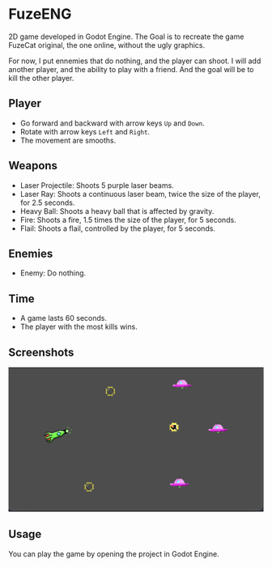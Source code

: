 # FuzeENG

2D game developed in Godot Engine.
The Goal is to recreate the game FuzeCat original, the one online, without the ugly graphics.

For now, I put ennemies that do nothing, and the player can shoot.
I will add another player, and the ability to play with a friend.
And the goal will be to kill the other player.

## Player

- Go forward and backward with arrow keys `Up` and `Down`.
- Rotate with arrow keys `Left` and `Right`.
- The movement are smooths.

## Weapons

- Laser Projectile: Shoots 5 purple laser beams.
- Laser Ray: Shoots a continuous laser beam, twice the size of the player, for 2.5 seconds.
- Heavy Ball: Shoots a heavy ball that is affected by gravity.
- Fire: Shoots a fire, 1.5 times the size of the player, for 5 seconds.
- Flail: Shoots a flail, controlled by the player, for 5 seconds.

## Enemies

- Enemy: Do nothing.

## Time

- A game lasts 60 seconds.
- The player with the most kills wins.

## Screenshots

![Screenshot](screenshot/version_1.png)

## Usage

You can play the game by opening the project in Godot Engine.

<!--
idea:

- shield: protect the player and reflect the projectiles, for 5 seconds.
- backfire: reverse the movement of the player, for 2 seconds.
- backflash: teleport the player to his position 2 seconds ago.
- mine: can be placed by the player
- freeze: freeze the player, for 0.5 seconds.
- speed: increase the speed of the player, for 2 seconds.
- slow: decrease the speed of the player, for 1.5 seconds.
-

-->
